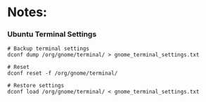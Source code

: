 # Notes:

### Ubuntu Terminal Settings

```
# Backup terminal settings
dconf dump /org/gnome/terminal/ > gnome_terminal_settings.txt

# Reset
dconf reset -f /org/gnome/terminal/

# Restore settings
dconf load /org/gnome/terminal/ < gnome_terminal_settings.txt
```
